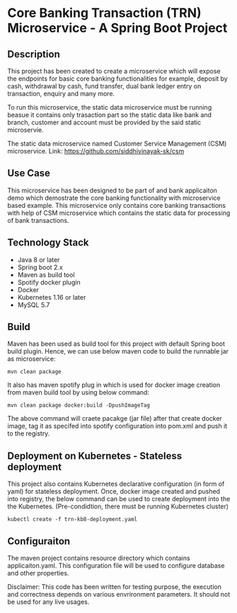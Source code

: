 # Core Banking Transaction (TRN) Microservice - A Spring Boot Project

## Description
This project has been created to create a microservice which will expose the endpoints for basic core banking functionalities for example, deposit by cash, withdrawal by cash, fund transfer, dual bank ledger entry on transaction, enquiry and many more.

To run this microservice, the static data microservice must be running beasue it contains only trasaction part so the static data like bank and branch, customer and account must be provided by the said static microservie. 

The static data microservice named Customer Service Management (CSM) microservice. Link: https://github.com/siddhivinayak-sk/csm


## Use Case
This microservice has been designed to be part of and bank applicaiton demo which demostrate the core banking functionality with microservice based example. This microservice only contains core banking transactions with help of CSM microservice which contains the static data for processing of bank transactions.


## Technology Stack
- Java 8 or later
- Spring boot 2.x
- Maven as build tool
- Spotify docker plugin
- Docker
- Kubernetes 1.16 or later
- MySQL 5.7


## Build
Maven has been used as build tool for this project with default Spring boot build plugin.
Hence, we can use below maven code to build the runnable jar as microservice:

```
mvn clean package
```

It also has maven spotify plug in which is used for docker image creation from maven build tool by using below command:

```
mvn clean package docker:build -DpushImageTag
```
The above command will craete pacakge (jar file) after that create docker image, tag it as specifed into spotify configuration into pom.xml and push it to the registry.


## Deployment on Kubernetes - Stateless deployment
This project also contains Kubernetes declarative configuration (in form of yaml) for stateless deployment. Once, docker image created and pushed into registry, the below command can be used to create deployment into the the Kubernetes. (Pre-condidtion, there must be running Kubernetes cluster)

```
kubectl create -f trn-kb8-deployment.yaml
```

## Configuraiton
The maven project contains resource directory which contains applicaiton.yaml. This configuration file will be used to configure database and other properties.

Disclaimer: This code has been written for testing purpose, the execution and correctness depends on various envrironment parameters. It should not be used for any live usages.
